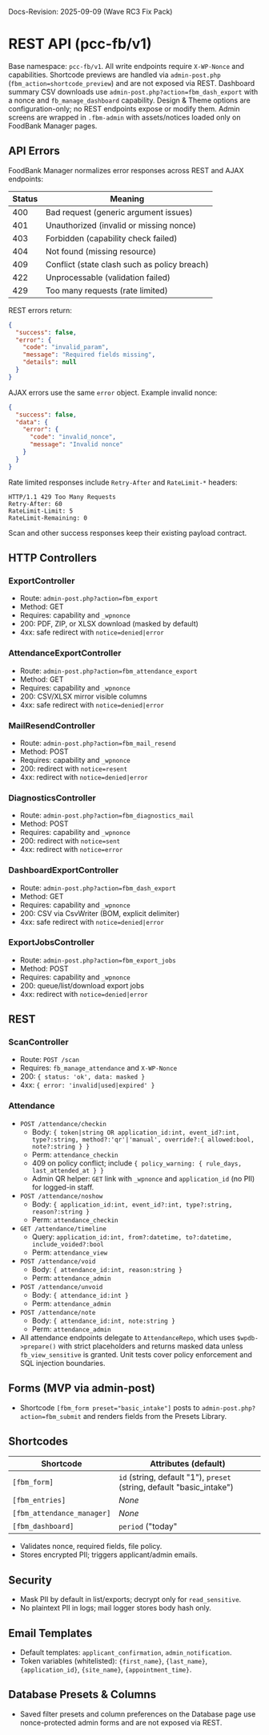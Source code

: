 Docs-Revision: 2025-09-09 (Wave RC3 Fix Pack)
# REST API (pcc-fb/v1)

Base namespace: `pcc-fb/v1`. All write endpoints require `X-WP-Nonce` and capabilities.
Shortcode previews are handled via `admin-post.php` (`fbm_action=shortcode_preview`) and are not exposed via REST.
Dashboard summary CSV downloads use `admin-post.php?action=fbm_dash_export` with a nonce and `fb_manage_dashboard` capability.
Design & Theme options are configuration-only; no REST endpoints expose or modify them.
Admin screens are wrapped in `.fbm-admin` with assets/notices loaded only on FoodBank Manager pages.

## API Errors

FoodBank Manager normalizes error responses across REST and AJAX endpoints:

| Status | Meaning |
| ------ | ------- |
| 400 | Bad request (generic argument issues) |
| 401 | Unauthorized (invalid or missing nonce) |
| 403 | Forbidden (capability check failed) |
| 404 | Not found (missing resource) |
| 409 | Conflict (state clash such as policy breach) |
| 422 | Unprocessable (validation failed) |
| 429 | Too many requests (rate limited) |

REST errors return:

```json
{
  "success": false,
  "error": {
    "code": "invalid_param",
    "message": "Required fields missing",
    "details": null
  }
}
```

AJAX errors use the same `error` object. Example invalid nonce:

```json
{
  "success": false,
  "data": {
    "error": {
      "code": "invalid_nonce",
      "message": "Invalid nonce"
    }
  }
}
```

Rate limited responses include `Retry-After` and `RateLimit-*` headers:

```
HTTP/1.1 429 Too Many Requests
Retry-After: 60
RateLimit-Limit: 5
RateLimit-Remaining: 0
```

Scan and other success responses keep their existing payload contract.

## HTTP Controllers

### ExportController
- Route: `admin-post.php?action=fbm_export`
- Method: GET
- Requires: capability and `_wpnonce`
- 200: PDF, ZIP, or XLSX download (masked by default)
- 4xx: safe redirect with `notice=denied|error`

### AttendanceExportController
- Route: `admin-post.php?action=fbm_attendance_export`
- Method: GET
- Requires: capability and `_wpnonce`
- 200: CSV/XLSX mirror visible columns
- 4xx: safe redirect with `notice=denied|error`

### MailResendController
- Route: `admin-post.php?action=fbm_mail_resend`
- Method: POST
- Requires: capability and `_wpnonce`
- 200: redirect with `notice=resent`
- 4xx: redirect with `notice=denied|error`

### DiagnosticsController
- Route: `admin-post.php?action=fbm_diagnostics_mail`
- Method: POST
- Requires: capability and `_wpnonce`
- 200: redirect with `notice=sent`
- 4xx: redirect with `notice=error`

### DashboardExportController
- Route: `admin-post.php?action=fbm_dash_export`
- Method: GET
- Requires: capability and `_wpnonce`
- 200: CSV via CsvWriter (BOM, explicit delimiter)
- 4xx: safe redirect with `notice=denied|error`

### ExportJobsController
- Route: `admin-post.php?action=fbm_export_jobs`
- Method: POST
- Requires: capability and `_wpnonce`
- 200: queue/list/download export jobs
- 4xx: redirect with `notice=denied|error`

## REST

### ScanController
- Route: `POST /scan`
- Requires: `fb_manage_attendance` and `X-WP-Nonce`
- 200: `{ status: 'ok', data: masked }`
- 4xx: `{ error: 'invalid|used|expired' }`

### Attendance
- `POST /attendance/checkin`
  - Body: `{ token|string OR application_id:int, event_id?:int, type?:string, method?:'qr'|'manual', override?:{ allowed:bool, note?:string } }`
  - Perm: `attendance_checkin`
  - 409 on policy conflict; include `{ policy_warning: { rule_days, last_attended_at } }`
  - Admin QR helper: `GET` link with `_wpnonce` and `application_id` (no PII) for logged-in staff.
- `POST /attendance/noshow`
  - Body: `{ application_id:int, event_id?:int, type?:string, reason?:string }`
  - Perm: `attendance_checkin`
- `GET /attendance/timeline`
  - Query: `application_id:int, from?:datetime, to?:datetime, include_voided?:bool`
  - Perm: `attendance_view`
- `POST /attendance/void`
  - Body: `{ attendance_id:int, reason:string }`
  - Perm: `attendance_admin`
- `POST /attendance/unvoid`
  - Body: `{ attendance_id:int }`
  - Perm: `attendance_admin`
- `POST /attendance/note`
  - Body: `{ attendance_id:int, note:string }`
  - Perm: `attendance_admin`
- All attendance endpoints delegate to `AttendanceRepo`, which uses `$wpdb->prepare()` with strict placeholders and returns masked data unless `fb_view_sensitive` is granted. Unit tests cover policy enforcement and SQL injection boundaries.

## Forms (MVP via admin-post)
- Shortcode `[fbm_form preset="basic_intake"]` posts to `admin-post.php?action=fbm_submit` and renders fields from the Presets Library.

## Shortcodes

| Shortcode | Attributes (default) |
| --- | --- |
| `[fbm_form]` | `id` (string, default "1"), `preset` (string, default "basic_intake") |
| `[fbm_entries]` | _None_ |
| `[fbm_attendance_manager]` | _None_ |
| `[fbm_dashboard]` | `period` ("today"|"7d"|"30d"), `compare` ("1"|"0"), `sparkline` ("1"|"0"), `event`, `type` ("in_person"|"delivery"|"all"), `policy_only` ("1"|"0") |
- Validates nonce, required fields, file policy.
- Stores encrypted PII; triggers applicant/admin emails.

## Security
- Mask PII by default in list/exports; decrypt only for `read_sensitive`.
- No plaintext PII in logs; mail logger stores body hash only.

## Email Templates

- Default templates: `applicant_confirmation`, `admin_notification`.
- Token variables (whitelisted): `{first_name}`, `{last_name}`, `{application_id}`, `{site_name}`, `{appointment_time}`.

## Database Presets & Columns

- Saved filter presets and column preferences on the Database page use nonce-protected admin forms and are not exposed via REST.
